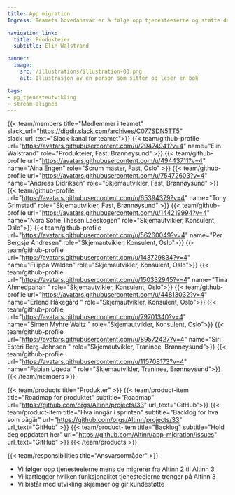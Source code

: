 ```yaml
---
title: App migration
Ingress: Teamets hovedansvar er å følge opp tjenesteeierne og støtte dem under migreringen av skjemaer til Altinn 3. 

navigation_link:
  title: Produkteier
  subtitle: Elin Walstrand

banner:
  image:
    src: /illustrations/illustration-03.png
    alt: Illustrasjon av en person som sitter og leser en bok

tags:
- pg_tjenesteutvikling
- stream-aligned
---
```


{{< team/members title="Medlemmer i teamet" slack_url="https://digdir.slack.com/archives/C077SDN5TT5" slack_url_text="Slack-kanal for teamet">}}
{{< team/github-profile url="https://avatars.githubusercontent.com/u/29474941?v=4" name="Elin Walstrand" role="Produkteier, Fast, Brønnøysund" >}}
{{< team/github-profile url="https://avatars.githubusercontent.com/u/49443711?v=4" name="Aina Engen" role="Scrum master, Fast, Oslo" >}}
{{< team/github-profile url="https://avatars.githubusercontent.com/u/75472603?v=4" name="Andreas Didriksen" role="Skjemautvikler, Fast, Brønnøysund" >}}
{{< team/github-profile url="https://avatars.githubusercontent.com/u/65394379?v=4" name="Tony Grimstad" role="Skjemautvikler, Fast, Brønnøysund" >}}
{{< team/github-profile url="https://avatars.githubusercontent.com/u/144219994?v=4" name="Nora Sofie Thesen Laeskogen" role="Skjemautvikler, Konsulent, Oslo">}}
{{< team/github-profile url="https://avatars.githubusercontent.com/u/56260049?v=4" name="Per Bergsjø Andresen" role="Skjemautvikler, Konsulent, Oslo">}}
{{< team/github-profile url="https://avatars.githubusercontent.com/u/143729834?v=4" name="Filippa Walden" role="Skjemautvikler, Konsulent, Oslo">}}
{{< team/github-profile url="https://avatars.githubusercontent.com/u/150332945?v=4" name="Tina Ahmedpanah " role="Skjemautvikler, Konsulent, Oslo">}}
{{< team/github-profile url="https://avatars.githubusercontent.com/u/44813032?v=4" name="Erlend Håkegård " role="Skjemautvikler, Konsulent, Oslo">}}
{{< team/github-profile url="https://avatars.githubusercontent.com/u/79701340?v=4" name="Simen Myhre Waitz " role="Skjemautvikler, Konsulent, Oslo">}}
{{< team/github-profile url="https://avatars.githubusercontent.com/u/89572427?v=4" name="Siri Esteri Berg-Johnsen " role="Skjemautvikler, Traninee, Brønnøysund">}}
{{< team/github-profile url="https://avatars.githubusercontent.com/u/115708173?v=4" name="Fabian Ugedal " role="Skjemautvikler, Traninee, Brønnøysund">}}
{{< /team/members >}}

{{< team/products title="Produkter" >}}
{{< team/product-item title="Roadmap for produktet" subtitle="Roadmap" url="https://github.com/orgs/Altinn/projects/33" url_text="GitHub">}}
{{< team/product-item title="Hva inngår i sprinten" subtitle="Backlog for hva som pågår" url="https://github.com/orgs/Altinn/projects/33" url_text="GitHub" >}}
{{< team/product-item title="Backlog" subtitle="Hold deg oppdatert her" url="https://github.com/Altinn/app-migration/issues" url_text="GitHub" >}}
{{< /team/products >}}

{{< team/responsibilities title="Ansvarsområder" >}}

- Vi følger opp tjenesteeierne mens de migrerer fra Altinn 2 til Altinn 3
- Vi kartlegger hvilken funksjonalitet tjenesteeierne trenger på Altinn 3
- Vi bistår med utvikling skjemaer og gir kundestøtte

